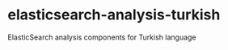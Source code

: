 elasticsearch-analysis-turkish
==============================

ElasticSearch analysis components for Turkish language
